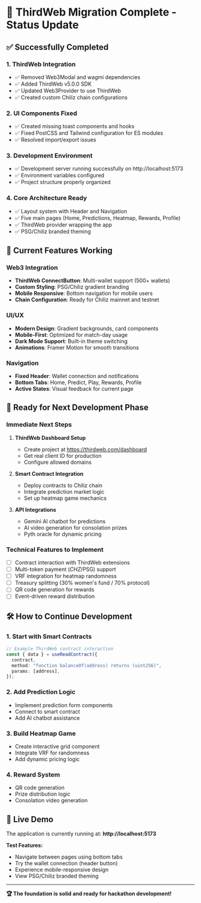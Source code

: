 # 🎉 ThirdWeb Migration Complete - Status Update

## ✅ Successfully Completed

### 1. **ThirdWeb Integration**
- ✅ Removed Web3Modal and wagmi dependencies
- ✅ Added ThirdWeb v5.0.0 SDK 
- ✅ Updated Web3Provider to use ThirdWeb
- ✅ Created custom Chiliz chain configurations

### 2. **UI Components Fixed**
- ✅ Created missing toast components and hooks
- ✅ Fixed PostCSS and Tailwind configuration for ES modules
- ✅ Resolved import/export issues

### 3. **Development Environment**
- ✅ Development server running successfully on http://localhost:5173
- ✅ Environment variables configured
- ✅ Project structure properly organized

### 4. **Core Architecture Ready**
- ✅ Layout system with Header and Navigation
- ✅ Five main pages (Home, Predictions, Heatmap, Rewards, Profile)
- ✅ ThirdWeb provider wrapping the app
- ✅ PSG/Chiliz branded theming

## 🔧 Current Features Working

### **Web3 Integration**
- **ThirdWeb ConnectButton**: Multi-wallet support (500+ wallets)
- **Custom Styling**: PSG/Chiliz gradient branding
- **Mobile Responsive**: Bottom navigation for mobile users
- **Chain Configuration**: Ready for Chiliz mainnet and testnet

### **UI/UX**
- **Modern Design**: Gradient backgrounds, card components
- **Mobile-First**: Optimized for match-day usage
- **Dark Mode Support**: Built-in theme switching
- **Animations**: Framer Motion for smooth transitions

### **Navigation**
- **Fixed Header**: Wallet connection and notifications
- **Bottom Tabs**: Home, Predict, Play, Rewards, Profile
- **Active States**: Visual feedback for current page

## 🚀 Ready for Next Development Phase

### **Immediate Next Steps**
1. **ThirdWeb Dashboard Setup**
   - Create project at https://thirdweb.com/dashboard
   - Get real client ID for production
   - Configure allowed domains

2. **Smart Contract Integration**
   - Deploy contracts to Chiliz chain
   - Integrate prediction market logic
   - Set up heatmap game mechanics

3. **API Integrations**
   - Gemini AI chatbot for predictions
   - AI video generation for consolation prizes
   - Pyth oracle for dynamic pricing

### **Technical Features to Implement**
- [ ] Contract interaction with ThirdWeb extensions
- [ ] Multi-token payment ($CHZ/$PSG) support
- [ ] VRF integration for heatmap randomness
- [ ] Treasury splitting (30% women's fund / 70% protocol)
- [ ] QR code generation for rewards
- [ ] Event-driven reward distribution

## 🛠 How to Continue Development

### **1. Start with Smart Contracts**
```typescript
// Example ThirdWeb contract interaction
const { data } = useReadContract({
  contract,
  method: "function balanceOf(address) returns (uint256)",
  params: [address],
});
```

### **2. Add Prediction Logic**
- Implement prediction form components
- Connect to smart contract
- Add AI chatbot assistance

### **3. Build Heatmap Game**
- Create interactive grid component
- Integrate VRF for randomness
- Add dynamic pricing logic

### **4. Reward System**
- QR code generation
- Prize distribution logic
- Consolation video generation

## 📱 Live Demo
The application is currently running at: **http://localhost:5173**

**Test Features:**
- Navigate between pages using bottom tabs
- Try the wallet connection (header button)
- Experience mobile-responsive design
- View PSG/Chiliz branded theming

---

**🏆 The foundation is solid and ready for hackathon development!**
